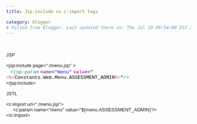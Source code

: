 ```yaml
---
title: Jsp:include vs c:import tags

category: blogger
# Pulled from Blogger. Last updated there on: Thu Jul 10 09:54:00 IST 2008
---
```

<BR>  <P><FONT SIZE=2 FACE="Arial">JSP</FONT> </P>  <P><FONT SIZE=2 FACE="Arial">&lt;jsp:include page=&quot;./menu.jsp&quot; &gt;&nbsp;&nbsp;&nbsp;&nbsp;&nbsp;&nbsp;&nbsp; </FONT> <BR><FONT SIZE=2 FACE="Arial">&nbsp;&nbsp;</FONT> <FONT COLOR="#008080" SIZE=2 FACE="Courier New">&lt;</FONT><FONT COLOR="#3F7F7F" SIZE=2 FACE="Courier New">jsp:param</FONT> <FONT COLOR="#7F007F" SIZE=2 FACE="Courier New">name</FONT><FONT COLOR="#000000" SIZE=2 FACE="Courier New">=</FONT><FONT COLOR="#2A00FF" SIZE=2 FACE="Courier New">&quot;menu&quot;</FONT> <FONT COLOR="#7F007F" SIZE=2 FACE="Courier New">value</FONT><FONT COLOR="#000000" SIZE=2 FACE="Courier New">=</FONT><FONT SIZE=2 FACE="Courier New">&quot;</FONT><FONT COLOR="#BF5F3F" SIZE=2 FACE="Courier New">&lt;%=</FONT><FONT COLOR="#000000" SIZE=2 FACE="Courier New">Constants.Web.Menu.ASSESSMENT_ADMIN</FONT><FONT COLOR="#BF5F3F" SIZE=2 FACE="Courier New">%&gt;</FONT><FONT SIZE=2 FACE="Courier New">&quot;</FONT><FONT COLOR="#008080" SIZE=2 FACE="Courier New">/&gt;</FONT> <BR><FONT SIZE=2 FACE="Arial">&lt;/jsp:include&gt;</FONT> </P>  <P><FONT SIZE=2 FACE="Arial">JSTL</FONT> </P>  <P><FONT SIZE=2 FACE="Arial">&lt;c:import url=&quot;./menu.jsp&quot;&gt;</FONT> <BR><FONT SIZE=2 FACE="Arial">&nbsp;&nbsp;&nbsp;&nbsp; &lt;c:param name=&quot;menu&quot; value=&quot;${menu.ASSESSMENT_ADMIN}&quot;/&gt;</FONT> <BR><FONT SIZE=2 FACE="Arial">&lt;/c:import&gt;</FONT> </P>  

